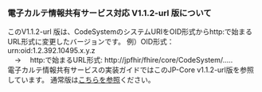 <br/>

<h3>電子カルテ情報共有サービス対応 V1.1.2-url 版について</h3>
このV1.1.2-url 版は、CodeSystemのシステムURIをOID形式からhttp:で始まるURL形式に変更したバージョンです。
例）OID形式：urn:oid:1.2.392.10495.x.y.z<br/>
　→　 http:で始まるURL形式: http://jpfhir/fhire/core/CodeSystem/.....
<br/>電子カルテ情報共有サービスの実装ガイドではこのJP-Core v1.1.2-url版を参照しています。
通常版は<a href="https://jpfhir.jp/fhir/core/1.1.2/index.html">こちらを参照</a>ください。

<br/>